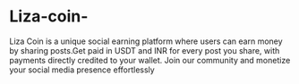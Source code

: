 # Liza-coin-
Liza Coin is a unique social earning platform where users can earn money by sharing posts.Get paid in USDT and INR for every post you share, with payments      directly credited to your wallet. Join our community and monetize your social media presence effortlessly
